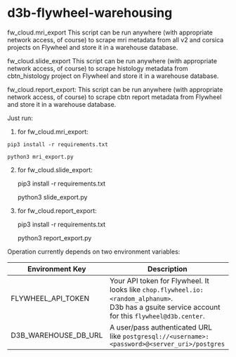 # d3b-flywheel-warehousing

fw_cloud.mri_export
This script can be run anywhere (with appropriate network access, of course) to scrape mri metadata from all v2 and corsica projects on Flywheel and store it in a warehouse database.


fw_cloud.slide_export
This script can be run anywhere (with appropriate network access, of course) to scrape histology metadata from cbtn_histology project on Flywheel and store it in a warehouse database.

fw_cloud.report_export:
This script can be run anywhere (with appropriate network access, of course) to scrape cbtn report metadata from Flywheel and store it in a warehouse database.



Just run:

  1. for fw_cloud.mri_export:

    pip3 install -r requirements.txt
    
    python3 mri_export.py
 
 2. for fw_cloud.slide_export:
 
    pip3 install -r requirements.txt
   
    python3 slide_export.py
 
 3. for fw_cloud.report_export:

     pip3 install -r requirements.txt

     python3 report_export.py




Operation currently depends on two environment variables:

| Environment Key | Description |
|-----------------|-------------|
| FLYWHEEL_API_TOKEN | Your API token for Flywheel. It looks like `chop.flywheel.io:<random_alphanum>`.<br> D3b has a gsuite service account for this `flywheel@d3b.center`. |
| D3B_WAREHOUSE_DB_URL | A user/pass authenticated URL<br>like `postgresql://<username>:<password>@<server_uri>/postgres` |
